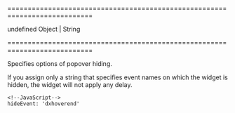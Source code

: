 <!--**
/*-------------------------------------------
    Auto-generated file. Do not modify.
-------------------------------------------

**-->
===========================================================================
<!--default-->undefined<!--/default-->
<!--type-->Object | String<!--/type-->
===========================================================================

<!--shortDescription-->
Specifies options of popover hiding.
<!--/shortDescription-->

<!--fullDescription-->
If you assign only a string that specifies event names on which the widget is hidden, the widget will not apply any delay.

    <!--JavaScript-->
    hideEvent: 'dxhoverend'

<!--/fullDescription-->